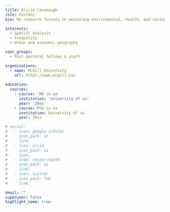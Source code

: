 ```yaml
---
title: Alicia Cavanaugh
role: Postdoc
bio: My research focuses on measuring environmental, health, and socioeconomic inequalities.

interests:
  - Spatial analysis
  - Inequality
  - Urban and economic geography

user_groups:
  - Post doctoral fellows & staff

organizations:
  - name: McGill University
    url: https://www.mcgill.ca/
    
education:
  courses:
    - course: 'MS in xx'
      institution: 'University of xx'
      year: '20xx'
    - course: PhD in xx
      institution: University of xx
      year: 20xx

# social:
#   - icon: google-scholar
#     icon_pack: ai
#     link: 
#   - icon: orcid
#     icon_pack: ai
#     link: 
#   - icon: researchgate
#     icon_pack: ai
#     link: 
#   - icon: twitter
#     icon_pack: fab
#     link: 

email: ""
superuser: false
highlight_name: true
--- 
```


